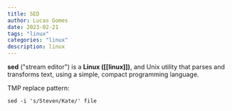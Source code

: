 ```yaml
---
title: SED
author: Lucas Gomes
date: 2023-02-21
tags: "linux"
categories: "linux"
description: linux
---
```

**sed** ("stream editor") is a **Linux ([[linux]])**, and Unix utility that parses and transforms text, using a simple, compact programming language.

TMP
replace pattern:

```
sed -i 's/Steven/Kate/' file
```
